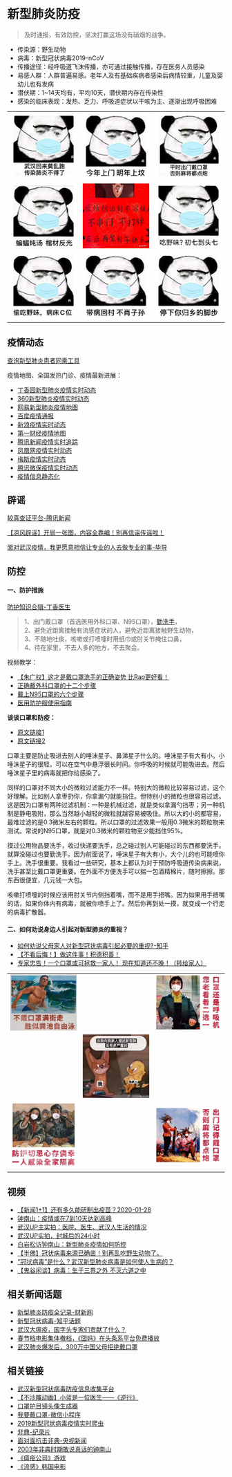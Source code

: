 # 新型肺炎防疫
> 及时通报，有效防控，坚决打赢这场没有硝烟的战争。

- 传染源：野生动物
- 病毒：新型冠状病毒2019-nCoV
- 传播途径：经呼吸道飞沫传播，亦可通过接触传播，存在医务人员感染
- 易感人群：人群普遍易感。老年人及有基础疾病者感染后病情较重，儿童及婴幼儿也有发病
- 潜伏期：1~14天均有，平均10天，潜伏期内存在传染性
- 感染的临床表现：发热、乏力、呼吸道症状以干咳为主、逐渐出现呼吸困难

<table>
<tr>
    <td><img src="./images/v1.jpg" alt=""></td>
    <td><img src="./images/v2.jpg" alt=""></td>
    <td><img src="./images/v3.jpg" alt=""></td>
</tr>
<tr>
    <td><img src="./images/v4.jpg" alt=""></td>
    <td><img src="./images/v5.jpg" alt=""></td>
    <td><img src="./images/v6.jpg" alt=""></td>
</tr>
<tr>
    <td><img src="./images/v7.jpg" alt=""></td>
    <td><img src="./images/v8.jpg" alt=""></td>
    <td><img src="./images/v9.jpg" alt=""></td>
</tr>
</table>

## 疫情动态
[查询新型肺炎患者同乘工具](https://2019ncov.nosugartech.com/search.html)

疫情地图、全国发热门诊、疫情最新进展：
- [丁香园新型肺炎疫情实时动态](https://3g.dxy.cn/newh5/view/pneumonia)
- [360新型肺炎疫情实时动态](https://arena.360.cn/docs/wuhan_pneumonia/)
- [网易新型肺炎疫情地图](https://news.163.com/special/epidemic/)
- [百度疫情通报](https://voice.baidu.com/act/newpneumonia/newpneumonia)
- [新浪疫情实时动态](https://news.sina.cn/zt_d/yiqing0121)
- [第一财经疫情地图](https://m.yicai.com/news/100476965.html)
- [腾讯新闻疫情实时追踪](https://news.qq.com/zt2020/page/feiyan.htm)
- [凤凰网疫情实时动态](https://news.ifeng.com/c/special/7tPlDSzDgVk)
- [梅斯疫情实时动态](https://m.medsci.cn/wh.asp)
- [腾讯微保疫情实时动态](https://api.wesure.cn/app/innovate/pneumonia/index.html)
- [疫情信息静态化](./special/README.md)

## 辟谣
[较真查证平台-腾讯新闻](https://vp.fact.qq.com/home)

[【凉风辟谣】开局一张图，内容全靠编！别再信谣传谣啦！](https://www.bilibili.com/video/av85542896)

[面对武汉疫情，我更愿意相信让专业的人去做专业的事-毕导](https://mp.weixin.qq.com/s?src=11&timestamp=1580045701&ver=2120&signature=KsdV6RuFTSA6n8OlESk8gRJzH33wCP36LpUx7t9xb3VgAvvIkgTMMfLyQMQZwnE9SV2vSrNqEWCU4XY68bYkaQvFJNsGwsg7AuR43u7CQi3g9mGeUGgy5onIfoh-8F1D&new=1)

## 防控
#### 一、防护措施
[防护知识合辑-丁香医生](https://mp.weixin.qq.com/s/UkWbqzKRe2DITz2nS6-XvQ)

> 1、出门戴口罩（首选医用外科口罩、N95口罩），[勤洗手](https://mp.weixin.qq.com/s?__biz=MjA1ODMxMDQwMQ==&mid=2657273187&idx=5&sn=7abd6d8bff45341c85bd88575e034c9f&chksm=4906c10d7e71481b5c82ff09e384e0e3118e28bc59f036b290a481eb8b4b64f78822ff5fc3d8&scene=21#wechat_redirect)，<br />
2、避免近距离接触有流感症状的人，避免近距离接触野生动物，<br />
3、不随地吐痰，咳嗽或打喷嚏时用纸巾或肘关节掩住口鼻，<br />
4、待在家里，不去人多的地方，不去聚会。

视频教学：
- [【朱广权】这才是戴口罩洗手的正确姿势 比Rap更好看！](https://www.bilibili.com/video/av85385462)
- [正确戴外科口罩的十二个步骤](https://www.bilibili.com/video/av84429638)
- [戴上N95口罩的六个步骤](https://www.bilibili.com/video/av84422414)
- [医用防护服使用指南](https://www.bilibili.com/video/av84823516)

**谈谈口罩和防疫：**
- [原文链接1](https://mp.weixin.qq.com/s/1QmU8v9C23DXQ9Y4TQohZA)
- [原文链接2](https://mp.weixin.qq.com/s?src=11&timestamp=1580037005&ver=2120&signature=adSY285WoZhc1kqFx-T92zJUqBEuF3M7b03uxAWxnr6ConC4kq9fLAV0eaRfWFawE-R-OszwD4ULq8jiVWvWWf4BIaFIs*-nBE*4KYmp7K1shYK*1j-lGs*PdogDBQZ-&new=1)

口罩主要是防止吸进去别人的唾沫星子、鼻涕星子什么的。唾沫星子有大有小。小唾沫星子的很轻，可以在空气中悬浮很长时间。你呼吸的时候就可能吸进去。然后唾沫星子里的病毒就把你给感染了。

同样的口罩对不同大小的微粒过滤能力不一样。特别大的微粒比较容易过滤，这个好理解。比如别人拿枣扔你，你拿漏勺就能挡住。但特别小的微粒也很容易过滤。这是因为口罩有两种过滤机制：一种是机械过滤，就是类似拿漏勺挡枣；另一种机制是静电吸附，那么当然越小越轻的微粒就越容易被吸住。所以大的小的都容易，最难过滤的是0.3微米左右的颗粒。所以口罩的过滤效果一般用0.3微米的颗粒物来测试。常说的N95口罩，就是对0.3微米的颗粒物至少能挡住95%。

摸过公用物品要洗手，收过快递要洗手，总之碰过别人可能碰过的东西都要洗手。就算没碰过也要勤洗手。因为前面说了，唾沫星子有大有小，大个儿的也可能喷你手上。洗手很重要。我看过一些研究，基本上都认为对于预防呼吸道传染病来说，洗手甚至比戴口罩更重要。在外面不方便洗手可以揣一包酒精棉片，随时擦擦。那东西很便宜，几元钱一大包。

咳嗽打喷嚏的时候应该用肘关节内侧挡着嘴，而不是用手捂嘴。因为如果用手捂嘴的话，如果你体内有病毒，就被你喷手上了。然后你再到处一摸，就变成一个行走的病毒扩散器。

#### 二、如何劝说身边人引起对新型肺炎的重视？
- [如何劝说父母家人对新型冠状病毒引起必要的重视?-知乎](https://www.zhihu.com/question/367258958)
- [【不看后悔！】做这件事！积德积善！](https://mp.weixin.qq.com/s/e4ruQmt91sQ46BR65OH4og)
- [专家忠告！一个口罩或可拯救一家人！ 现在知道还不晚！（转给家人）](https://mp.weixin.qq.com/s/h-pAKaH35Hy0bz5wewDOCg)

<table>
    <tr>
        <td><img src="./images/a1.jpg" alt=""></td>
        <td></td>
        <td><img src="./images/a2.jpg" alt=""></td>
    </tr>
    <tr>
        <td></td>
        <td><img src="./images/a5.jpg" alt=""></td>
        <td></td>
    </tr>
    <tr>
        <td><img src="./images/a3.jpg" alt=""></td>
        <td></td>
        <td><img src="./images/a4.jpg" alt=""></td>
    </tr>
</table>

## 视频
- [【新闻1+1】还有多久能研制出疫苗？2020-01-28](https://www.bilibili.com/video/av85487225?p=2)
- [钟南山：疫情或在7到10天达到高峰](https://www.bilibili.com/video/av85485703)
- [武汉UP主实拍：医院、医生、武汉人生活的情况](https://www.bilibili.com/video/av85319402)
- [武汉UP实拍，封城后的24小时](https://www.bilibili.com/video/av84850049)
- [白岩松访钟南山：新型肺炎疫情如何防控](https://v.qq.com/x/cover/mzc00200oqqk983/v00336kuxnm.html)
- [【半佛】冠状病毒来源已确凿！别再乱吃野生动物了。](https://www.bilibili.com/video/av84792132)
- [“冠状病毒”是什么？武汉新型肺炎病毒是如何使人生病的？](https://www.bilibili.com/video/av85537015)
- [【鬼谷闲谈】病毒：生于三界之外 不灭六道之中](https://www.bilibili.com/video/av85751585)

## 相关新闻话题
- [新型肺炎防疫全记录-财新网](http://m.app.caixin.com/m_topic_detail/1473.html)
- [新型冠状病毒-知乎话题](https://www.zhihu.com/topic/21238418/top-answers)
- [武汉大瘟疫，国字头专家们贡献了什么？](https://mp.weixin.qq.com/s?src=11&timestamp=1580437403&ver=2129&signature=KUF-QAegVDNWbFb8jtbqqeaL2FXJ6m0ribeNrcLCAULKw0FR7RhkV7SaTB42Aaap6yY7grZkbcBZmpWXVCcBwxsZa3dGbFGQFXfK7peqqm2rg4OvUSDFE6i7Au9KbyBE&new=1)
- [春节档电影集体撤档，《囧妈》在头条系平台免费播放](https://www.toutiao.com/a6785780582010847748)
- [武汉肺炎爆发后，300万中国父母拒绝戴口罩](https://k.sina.cn/article_1887344341_707e96d502000t0zs.html)

## 相关链接
- [武汉新型冠状病毒防疫信息收集平台](https://github.com/wuhan2020/wuhan2020)
- [【不沙雕动画】小蓝是一位医生——《逆行》](https://www.bilibili.com/video/av85339389)
- [口罩护目镜头像生成器](https://h5.codefuture.top/2020-mask)
- [我要戴口罩-微信小程序](https://github.com/idealclover/Wear-A-Mask)
- [2019新型冠状病毒疫情实时爬虫](https://github.com/BlankerL/DXY-2019-nCoV-Crawler)
- [非典-纪录片](https://www.bilibili.com/video/av8132069)
- [面对面抗击非典-央视新闻](https://v.qq.com/x/page/y0197dxwv57.html)
- [2003年非典时期敢说真话的钟南山](https://www.bilibili.com/video/av85065534)
- [《瘟疫公司》游戏](https://www.zhihu.com/topic/19837100/top-answers)
- [《流感》韩国电影](https://v.youku.com/v_show/id_XNzA0OTIwMzg4.html)
